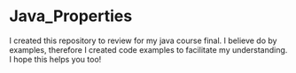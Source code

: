 # Java_Properties
I created this repository to review for my java course final. I believe do by examples, therefore I created code examples to facilitate my understanding. I hope this helps you too!
